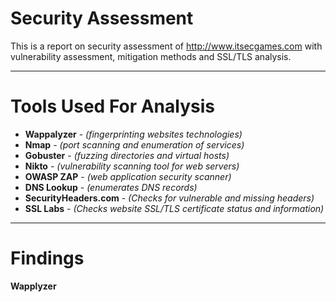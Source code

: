 # Security Assessment
This is a report on security assessment of http://www.itsecgames.com with vulnerability assessment, mitigation methods and SSL/TLS analysis.

---

# Tools Used For Analysis
 * **Wappalyzer** - *(fingerprinting websites technologies)*
 * **Nmap**  - *(port scanning and enumeration of services)*
 * **Gobuster**  - *(fuzzing directories and virtual hosts)*
 * **Nikto**  - *(vulnerability scanning tool for web servers)*
 * **OWASP ZAP**  - *(web application security scanner)*
 * **DNS Lookup**  - *(enumerates DNS records)*
 * **SecurityHeaders.com** - *(Checks for vulnerable and missing headers)*
 * **SSL Labs** - *(Checks website SSL/TLS certificate status and information)*

---

# Findings
 **Wapplyzer**

